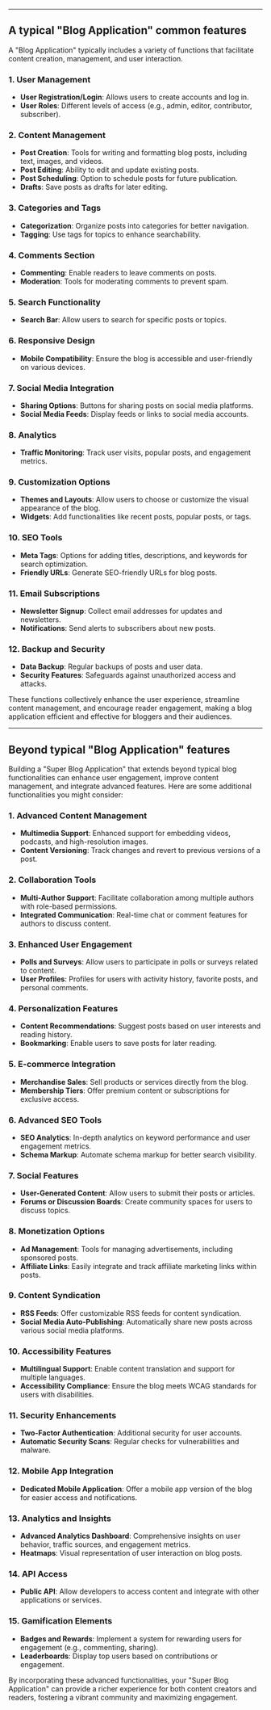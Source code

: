 
----------------------------------------------------------------------------------

## A typical "Blog Application" common features

A "Blog Application" typically includes a variety of functions that facilitate content creation, management, and user interaction.

### 1. **User Management**
- **User Registration/Login**: Allows users to create accounts and log in.
- **User Roles**: Different levels of access (e.g., admin, editor, contributor, subscriber).

### 2. **Content Management**
- **Post Creation**: Tools for writing and formatting blog posts, including text, images, and videos.
- **Post Editing**: Ability to edit and update existing posts.
- **Post Scheduling**: Option to schedule posts for future publication.
- **Drafts**: Save posts as drafts for later editing.

### 3. **Categories and Tags**
- **Categorization**: Organize posts into categories for better navigation.
- **Tagging**: Use tags for topics to enhance searchability.

### 4. **Comments Section**
- **Commenting**: Enable readers to leave comments on posts.
- **Moderation**: Tools for moderating comments to prevent spam.

### 5. **Search Functionality**
- **Search Bar**: Allow users to search for specific posts or topics.

### 6. **Responsive Design**
- **Mobile Compatibility**: Ensure the blog is accessible and user-friendly on various devices.

### 7. **Social Media Integration**
- **Sharing Options**: Buttons for sharing posts on social media platforms.
- **Social Media Feeds**: Display feeds or links to social media accounts.

### 8. **Analytics**
- **Traffic Monitoring**: Track user visits, popular posts, and engagement metrics.

### 9. **Customization Options**
- **Themes and Layouts**: Allow users to choose or customize the visual appearance of the blog.
- **Widgets**: Add functionalities like recent posts, popular posts, or tags.

### 10. **SEO Tools**
- **Meta Tags**: Options for adding titles, descriptions, and keywords for search optimization.
- **Friendly URLs**: Generate SEO-friendly URLs for blog posts.

### 11. **Email Subscriptions**
- **Newsletter Signup**: Collect email addresses for updates and newsletters.
- **Notifications**: Send alerts to subscribers about new posts.

### 12. **Backup and Security**
- **Data Backup**: Regular backups of posts and user data.
- **Security Features**: Safeguards against unauthorized access and attacks.

These functions collectively enhance the user experience, streamline content management, and encourage reader engagement, making a blog application efficient and effective for bloggers and their audiences.

----------------------------------------------------------------------------------

## Beyond typical "Blog Application" features

Building a "Super Blog Application" that extends beyond typical blog functionalities can enhance user engagement, improve content management, and integrate advanced features. Here are some additional functionalities you might consider:

### 1. **Advanced Content Management**
- **Multimedia Support**: Enhanced support for embedding videos, podcasts, and high-resolution images.
- **Content Versioning**: Track changes and revert to previous versions of a post.

### 2. **Collaboration Tools**
- **Multi-Author Support**: Facilitate collaboration among multiple authors with role-based permissions.
- **Integrated Communication**: Real-time chat or comment features for authors to discuss content.

### 3. **Enhanced User Engagement**
- **Polls and Surveys**: Allow users to participate in polls or surveys related to content.
- **User Profiles**: Profiles for users with activity history, favorite posts, and personal comments.

### 4. **Personalization Features**
- **Content Recommendations**: Suggest posts based on user interests and reading history.
- **Bookmarking**: Enable users to save posts for later reading.

### 5. **E-commerce Integration**
- **Merchandise Sales**: Sell products or services directly from the blog.
- **Membership Tiers**: Offer premium content or subscriptions for exclusive access.

### 6. **Advanced SEO Tools**
- **SEO Analytics**: In-depth analytics on keyword performance and user engagement metrics.
- **Schema Markup**: Automate schema markup for better search visibility.

### 7. **Social Features**
- **User-Generated Content**: Allow users to submit their posts or articles.
- **Forums or Discussion Boards**: Create community spaces for users to discuss topics.

### 8. **Monetization Options**
- **Ad Management**: Tools for managing advertisements, including sponsored posts.
- **Affiliate Links**: Easily integrate and track affiliate marketing links within posts.

### 9. **Content Syndication**
- **RSS Feeds**: Offer customizable RSS feeds for content syndication.
- **Social Media Auto-Publishing**: Automatically share new posts across various social media platforms.

### 10. **Accessibility Features**
- **Multilingual Support**: Enable content translation and support for multiple languages.
- **Accessibility Compliance**: Ensure the blog meets WCAG standards for users with disabilities.

### 11. **Security Enhancements**
- **Two-Factor Authentication**: Additional security for user accounts.
- **Automatic Security Scans**: Regular checks for vulnerabilities and malware.

### 12. **Mobile App Integration**
- **Dedicated Mobile Application**: Offer a mobile app version of the blog for easier access and notifications.

### 13. **Analytics and Insights**
- **Advanced Analytics Dashboard**: Comprehensive insights on user behavior, traffic sources, and engagement metrics.
- **Heatmaps**: Visual representation of user interaction on blog posts.

### 14. **API Access**
- **Public API**: Allow developers to access content and integrate with other applications or services.

### 15. **Gamification Elements**
- **Badges and Rewards**: Implement a system for rewarding users for engagement (e.g., commenting, sharing).
- **Leaderboards**: Display top users based on contributions or engagement.

By incorporating these advanced functionalities, your "Super Blog Application" can provide a richer experience for both content creators and readers, fostering a vibrant community and maximizing engagement.